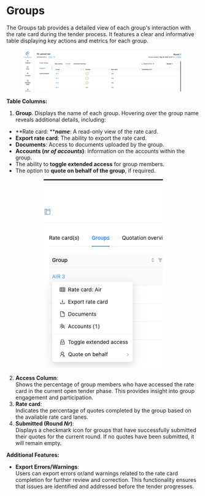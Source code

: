 # Groups

The Groups tab provides a detailed view of each group's interaction with the rate card during the tender process. It features a clear and informative table displaying key actions and metrics for each group.

<figure><img src="../../../../.gitbook/assets/Screenshot 2024-09-18 at 23.45.00.png" alt=""><figcaption></figcaption></figure>

**Table Columns:**

1. **Group**. Displays the name of each group. Hovering over the group name reveals additional details, including:

* **Rate card: **_**name**_: A read-only view of the rate card.
* **Export rate card**: The ability to export the rate card.
* **Documents**: Access to documents uploaded by the group.
* **Accounts (**_**nr of accounts**_**)**: Information on the accounts within the group.
* The ability to **toggle extended access** for group members.
* The option to **quote on behalf of the group**, if required.

<div align="center" data-full-width="false">

<figure><img src="../../../../.gitbook/assets/Screenshot 2024-09-18 at 23.48.10.png" alt=""><figcaption></figcaption></figure>

</div>

2. **Access Column**:\
   Shows the percentage of group members who have accessed the rate card in the current open tender phase. This provides insight into group engagement and participation.
3. **Rate card**:\
   Indicates the percentage of quotes completed by the group based on the available rate card lanes.
4. **Submitted (Round **_**Nr**_**)**:\
   Displays a checkmark icon for groups that have successfully submitted their quotes for the current round. If no quotes have been submitted, it will remain empty.

**Additional Features:**

* **Export Errors/Warnings**:\
  Users can export errors or/and warnings related to the rate card completion for further review and correction. This functionality ensures that issues are identified and addressed before the tender progresses.
